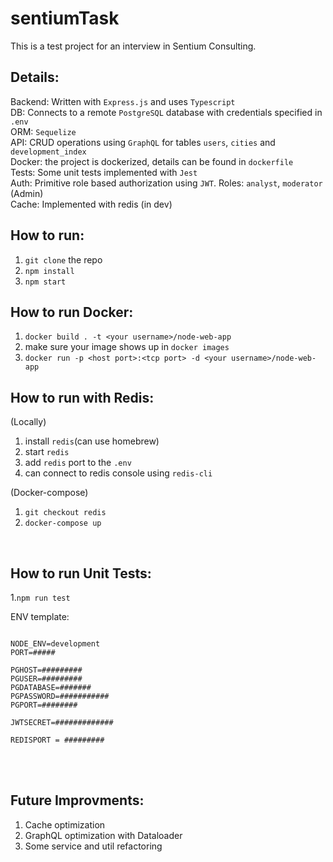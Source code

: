 # sentiumTask
This is a test project for an interview in Sentium Consulting.

## Details: </br>

Backend: Written with `Express.js` and uses `Typescript`</br>
DB: Connects to a remote `PostgreSQL` database with credentials specified in `.env`</br>
ORM: `Sequelize`</br>
API: CRUD operations using `GraphQL` for tables `users`, `cities` and `development_index`</br>
Docker: the project is dockerized, details can be found in `dockerfile`</br>
Tests: Some unit tests implemented with `Jest`</br>
Auth: Primitive role based authorization using `JWT`. Roles: `analyst`, `moderator` (Admin)</br>
Cache: Implemented with redis (in dev) </br>

## How to run:</br>
1. `git clone` the repo</br>
2. `npm install`</br>
4. `npm start`</br>

## How to run Docker:</br>
1. `docker build . -t <your username>/node-web-app`</br>
2. make sure your image shows up in `docker images`</br>
3. `docker run -p <host port>:<tcp port> -d <your username>/node-web-app`</br>

## How to run with Redis:</br>
(Locally)</br>
1. install `redis`(can use homebrew)</br>
2. start `redis`</br>
3. add `redis` port to the `.env`</br>
4. can connect to redis console using `redis-cli`</br>

(Docker-compose)</br>
1. ```git checkout redis``` </br>
2. `docker-compose up` </br>
</br>

## How to run Unit Tests:</br>
1.`npm run test`

ENV template:
```

NODE_ENV=development
PORT=#####

PGHOST=#########
PGUSER=#########
PGDATABASE=#######
PGPASSWORD=###########
PGPORT=########

JWTSECRET=#############

REDISPORT = ######### 
```
</br>
</br>

## Future Improvments:</br>
1. Cache optimization</br>
2. GraphQL optimization with Dataloader</br>
3. Some service and util refactoring</br>

